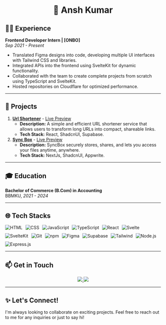 <h1 align="center">👋 Ansh Kumar</h1>



## 🧑‍💻 Experience


**Frontend Developer Intern | [ONBO]**  
*Sep 2021 - Present*  
- Translated Figma designs into code, developing multiple UI interfaces with Tailwind CSS and libraries.
- Integrated APIs into the frontend using SvelteKit for dynamic functionality.
- Collaborated with the team to create complete projects from scratch using TypeScript and SvelteKit.
- Hosted repositories on Cloudflare for optimized performance.
---

## 🌟 Projects

1. **[Url Shortener](https://github.com/AnshKumar10/Url-Shortener)** - [Live Preview](https://snipurl-gules.vercel.app/)
   - **Description:** A simple and efficient URL shortener service that allows users to transform long URLs into compact, shareable links.
   - **Tech Stack:** React, ShadcnUI, Supabase.
2. **[Sync Box](https://github.com/AnshKumar10/SyncBox)** - [Live Preview](https://sync-box.vercel.app/)
   - **Description:** SyncBox securely stores, shares, and lets you access your files anytime, anywhere.
   - **Tech Stack:** NextJs, ShadcnUI, Appwrite.   



---

## 🎓 Education

**Bachelor of Commerce (B.Com) in Accounting**  
BBMKU, *2021 - 2024*  

---


## 🌐 Tech Stacks

<div style="display: flex; flex-wrap: wrap; gap: 10px; justify-content: start;">
    <img src="https://img.shields.io/badge/HTML5-E34F26?style=for-the-badge&logo=html5&logoColor=ffffff" alt="HTML" />
    <img src="https://img.shields.io/badge/CSS3-1572B6?style=for-the-badge&logo=css3&logoColor=ffffff" alt="CSS" />
    <img src="https://img.shields.io/badge/JavaScript-F7DF1E?style=for-the-badge&logo=javascript&logoColor=000000" alt="JavaScript" />
    <img src="https://img.shields.io/badge/TypeScript-3178C6?style=for-the-badge&logo=typescript&logoColor=ffffff" alt="TypeScript" />
    <img src="https://img.shields.io/badge/React-61DAFB?style=for-the-badge&logo=react&logoColor=000000" alt="React" />
    <img src="https://img.shields.io/badge/Svelte-FF3E00?style=for-the-badge&logo=svelte&logoColor=ffffff" alt="Svelte" />
    <img src="https://img.shields.io/badge/SvelteKit-FF3E00?style=for-the-badge&logo=svelte&logoColor=ffffff" alt="SvelteKit" />
    <img src="https://img.shields.io/badge/Git-F05032?style=for-the-badge&logo=git&logoColor=ffffff" alt="Git" />
    <img src="https://img.shields.io/badge/npm-CB3837?style=for-the-badge&logo=npm&logoColor=ffffff" alt="npm" />
    <img src="https://img.shields.io/badge/Figma-F24E1E?style=for-the-badge&logo=figma&logoColor=ffffff" alt="Figma" />
    <img src="https://img.shields.io/badge/Supabase-3ECF8E?style=for-the-badge&logo=supabase&logoColor=ffffff" alt="Supabase" />
      <img src="https://img.shields.io/badge/Tailwind_CSS-38B2AC?style=for-the-badge&logo=tailwind-css&logoColor=white" alt="Tailwind"/>
        <img src="https://img.shields.io/badge/Node.js-339933?style=for-the-badge&logo=nodedotjs&logoColor=white" alt="Node.js"/>
        <img src="https://img.shields.io/badge/Express.js-000000?style=for-the-badge&logo=express&logoColor=white" alt="Express.js"/>

</div>

---

## 📫 Get in Touch

<p align="center">
  <a href="https://www.linkedin.com/in/ansh-kumar-715b60242/">
    <img src="https://img.shields.io/badge/-LinkedIn-0077B5?style=for-the-badge&logo=Linkedin&logoColor=white"/>
  </a>
  <a href="mailto:anshkumar8710@gmail.com">
    <img src="https://img.shields.io/badge/-Email-D14836?style=for-the-badge&logo=Gmail&logoColor=white"/>
  </a>
</p>



---

## ✨ Let's Connect!

I'm always looking to collaborate on exciting projects. Feel free to reach out to me for any inquiries or just to say hi!
